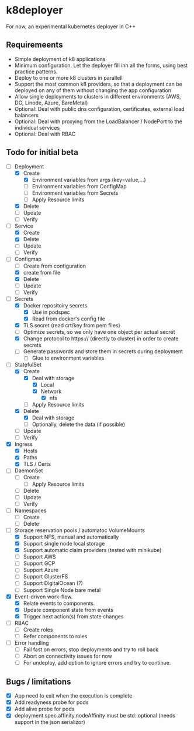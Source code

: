 # k8deployer
For now, an experimental kubernetes deployer in C++

## Requiremeents
- Simple deployment of k8 applications
- Minimum configuration. Let the deployer fill inn all the forms, using best practice patterns.
- Deploy to one or more k8 clusters in parallell
- Support the most common k8 providers, so that a deployment can be deployed on any of them without changing the app configuration
- Allow single deployments to clusters in different environments (AWS, DO, Linode, Azure, BareMetal)
- Optional: Deal with public dns configuration, certificates, external load balancers
- Optional: Deal with proxying from the LoadBalancer / NodePort to the individual services
- Optional: Deal with RBAC

## Todo for initial beta

- [ ] Deployment
    - [x] Create
        - [x] Environment variables from args (key=value,...)
        - [ ] Environment variables from ConfigMap
        - [ ] Environment variables from Secrets
        - [ ] Apply Resource limits
    - [x] Delete
    - [ ] Update
    - [ ] Verify

- [ ] Service
    - [x] Create
    - [x] Delete
    - [ ] Update
    - [ ] Verify

- [ ] Configmap
    - [ ] Create from configuration
    - [x] create from file
    - [x] Delete
    - [ ] Update
    - [ ] Verify

- [ ] Secrets
    - [x] Docker repositoiry secrets
        - [x] Use in podspec
        - [x] Read from docker's config file
    - [x] TLS secret (read crt/key from pem files)
    - [ ] Optimize secrets, so we only have one object per actual secret
    - [x] Change protocol to https:// (directly to cluster) in order to create secrets
    - [ ] Generate passwords and store them in secrets during deployment
        - [ ] Glue to environment variables 

- [ ] StatefulSet
    - [x] Create
        - [x] Deal with storage
            - [x] Local
            - [x] Network
                - [x] nfs
        - [ ] Apply Resource limits
    - [x] Delete
        - [x] Deal with storage
        - [ ] Optionally, delete the data (if possible)
    - [ ] Update
    - [ ] Verify
    
- [x] Ingress
    - [x] Hosts
    - [x] Paths
    - [x] TLS / Certs

- [ ] DaemonSet
    - [ ] Create
        - [ ] Apply Resource limits
    - [ ] Delete
    - [ ] Update
    - [ ] Verify

- [ ] Namespaces
    - [ ] Create
    - [ ] Delete

- [ ] Storage reservation pools / automatoc VolumeMounts
    - [x] Support NFS, manual and automatically
    - [x] Support single node local storage
    - [x] Support automatic claim providers (tested with minikube)
    - [ ] Support AWS
    - [ ] Support GCP
    - [ ] Support Azure
    - [ ] Support GlusterFS
    - [ ] Support DigitalOcean (?)
    - [ ] Support Single Node bare metal

- [x] Event-driven work-flow.
    - [x] Relate events to components.
    - [x] Update component state from events
    - [x] Trigger next action(s) from state changes

- [ ] RBAC
    - [ ] Create roles
    - [ ] Refer components to roles

- [ ] Error handling
    - [ ] Fail fast on errors, stop deployments and try to roll back
    - [ ] Abort on connectivity issues for now
    - [ ] For undeploy, add option to ignore errors and try to continue.

## Bugs / limitations
- [x] App need to exit when the execution is complete
- [x] Add readyness probe for pods
- [x] Add alive probe for pods
- [x] deployment.spec.affinity.nodeAffinity must be std::optional (needs support in the json serializor)
